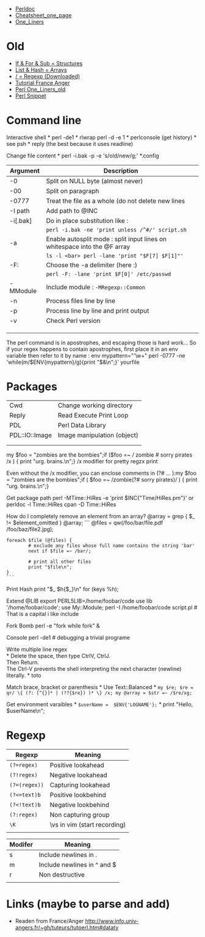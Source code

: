 * [Perldoc](Perl-Perldoc)
* [Cheatsheet_one_page](Perl-Cheatsheet_one_page)
* [One_Liners](Perl-One_Liners)


# Old
* [If & For & Sub = Structures](Perl-Structure)
* [List & Hash = Arrays](Perl-Array)
* [/ = Regexp (Downloaded)](Perl-Regexp-Downloaded)
* [Tutorial France Anger](Perl-Tuto-France)
* [Perl One_Liners_old](Perl-One_Liners_old)
* [Perl Snippet](Perl-Snippet)


# Command line

Interactive shell
	* perl -de1
	* rlwrap perl -d -e 1
	* perlconsole (get history)
	* see psh
	* reply (the best because it uses readline)
	
Change file content
	* perl -i.bak  -p -e 's/old/new/g;' *.config


| Argument | Description |
|----------|---|
| -0       | Split on NULL byte (almost never) |
| -00      | Split on paragraph |
| -0777    | Treat the file as a whole (do not delete new lines |
| -I path  | Add path to @INC |
| -i[.bak] | Do in place substitution like : |
|          | `perl -i.bak -ne 'print unless /^#/' script.sh` |
| -a       | Enable autosplit mode : split input lines on whitespace into the @F array |
|          | `ls -l <bar> perl -lane 'print "$F[7] $F[1]"'` |
| -F:      | Choose the -a delimiter (here :) |
|          | `perl -F: -lane 'print $F[0]' /etc/passwd` |
| -MModule | Include module : `-MRegexp::Common` |
| -n       | Process files line by line |
| -p       | Process line by line and print output |
| -v       | Check Perl version |
|          |   |
|          |   |
|          |   |

The perl command is in apostrophes, and escaping those is hard work…
So if your regex happens to contain apostrophes, first place it in an env variable then refer to it by name :
	env mypattern="'\w+" perl -0777 -ne 'while(m/$ENV{mypattern}/g){print "$&\n";}' yourfile


# Packages

|                |   |
| ---            | --- |
| Cwd            | Change working directory |
| Reply          | Read Execute Print Loop |
| PDL            | Perl Data Library |
| PDL::IO::Image | Image manipulation (object) |
|                |   |
|                |   |


my $foo = "zombies are the bombies";if ($foo =~ /             zombie  # sorry pirates            /x ) {    print "urg. brains.\n";}
/x modifier for pretty regzx print

Even without the /x modifier, you can enclose comments in (?# ... ):my $foo = "zombies are the bombies";if ( $foo =~ /zombie(?# sorry pirates)/ ) {    print "urg. brains.\n";}


Get package path
  perl -MTime::HiRes -e 'print $INC{"Time/HiRes.pm"}' or perldoc -l Time::HiRes
	cpan -D Time::HiRes

How do I completely remove an element from an array?
	@array = grep { $_ != $element_omitted } @array;
	```
	@files = qw(/foo/bar/file.pdf /foo/baz/file2.jpg);

	foreach $file (@files) {
			# exclude any files whose full name contains the string 'bar'
			next if $file =~ /bar/;

			# print all other files
			print "$file\n";
	}
	```

Print Hash
	print "$_ $h{$_}\n" for (keys %h);

Extend @LIB
	export PERL5LIB=/home/foobar/code
	use lib '/home/foobar/code';
	use My::Module;
	perl -I /home/foobar/code script.pl  # That is a capital i like include
	

Fork Bomb
	perl -e "fork while fork" &
		
Console 
	perl -de1 # debugging a trivial programe

Write multiple line regex  
	* Delete the space, then type CtrlV, CtrlJ.  
		Then Return.  
		The Ctrl-V prevents the shell interpreting the next character (newline) literally.
	* toto
		

Match brace, bracket or parenthesis
	* Use Text::Balanced
	*
	```
	my $re; $re = qr/ \{ (?: [^{}]* | (??{$re}) )* \} /x;
	my @array = $str =~ /$re/xg;
	```


Get environment varaibles
	* `$userName =  $ENV{'LOGNAME'};`
	* print "Hello, $userName\n"; 



# Regexp

| Regexp        | Meaning |
|---------------|---|
| `(?=regex)`   | Positive lookahead |
| `(?!regex)`   | Negative lookahead |
| `(?=(regex))` | Capturing lookahead |
| `(?<=text)b`  | Positive lookbehind |
| `(?<!text)b`  | Negative lookbehind |
| `(?:regex)`   | Non capturing group |
| `\K`          | \vs in vim (start recording) |
|               |   |




| Modifer | Meaning |
|---------|---|
| s       | Include newlines in . |
| m       | Include newlines in ^ and $ |
| r       | Non destructive |
|         |   |


# Links (maybe to parse and add)
* Readen from France/Anger http://www.info.univ-angers.fr/~gh/tuteurs/tutperl.htm#dataty
